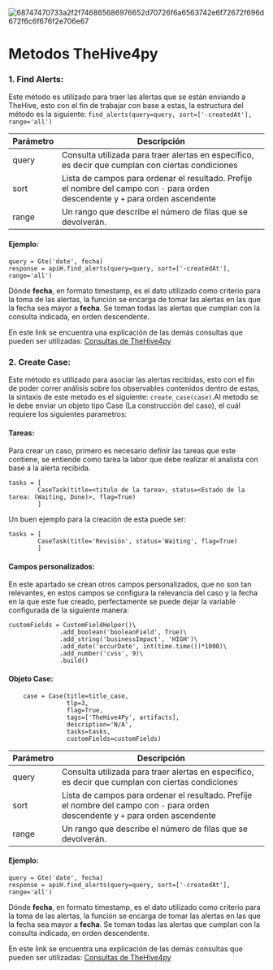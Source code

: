 ![68747470733a2f2f746865686976652d70726f6a6563742e6f72672f696d672f6c6f676f2e706e67](https://user-images.githubusercontent.com/79227109/112504054-6c173c80-8d59-11eb-846c-331494e11b03.png)

# Metodos TheHive4py

### 1. Find Alerts: 

Este método es utilizado para traer las alertas que se están enviando a TheHive, esto con el fin de trabajar con base a estas, la estructura del método es la siguiente: `find_alerts(query=query, sort=['-createdAt'], range='all')`

| Parámetro | Descripción |
| ------------- | ------------- |
| query  | Consulta utilizada para traer alertas en especifico, es decir que cumplan con ciertas condiciones  |
| sort  | Lista de campos para ordenar el resultado. Prefije el nombre del campo con `-` para orden descendente y `+` para orden ascendente  | 
| range | Un rango que describe el número de filas que se devolverán.  |

#### Ejemplo:

```
query = Gte('date', fecha)
response = apiH.find_alerts(query=query, sort=['-createdAt'], range='all')
```

Dónde **fecha**, en formato timestamp, es el dato utilizado como criterio para la toma de las alertas, la función <Gte> se encarga  de tomar las alertas en las que la fecha sea mayor a **fecha**. Se toman todas las alertas que cumplan con la consulta indicada, en orden descendente.

En este link se encuentra una explicación de las demás consultas que pueden ser utilizadas: [Consultas de TheHive4py](https://thehive-project.github.io/TheHive4py/reference/query/)

### 2. Create Case: 

Este método es utilizado para asociar las alertas recibidas, esto con el fin de poder correr análisis sobre los observables contenidos dentro de estas, la sintaxis de este metodo es el siguiente: `create_case(case)`.Al metodo se le debe enviar un objeto tipo Case (La construcción del caso), el cuál requiere los siguientes parametros:

#### Tareas:

Para crear un caso, primero es necesario definir las tareas que este contiene, se entiende como tarea la labor que debe realizar el analista con base a la alerta recibida.

```
tasks = [ 
        CaseTask(title=<titulo de la tarea>, status=<Estado de la tarea: (Waiting, Done)>, flag=True)
        ]
```

Un buen ejemplo para la creación de esta puede ser:

```
tasks = [ 
        CaseTask(title='Revisión', status='Waiting', flag=True)
        ]
```

#### Campos personalizados:

En este apartado se crean otros campos personalizados, que no son tan relevantes, en estos campos se configura la relevancia del caso y la fecha en la que este fue creado, perfectamente se puede dejar la variable configurada de la siguiente manera:

```
customFields = CustomFieldHelper()\
              .add_boolean('booleanField', True)\
              .add_string('businessImpact', 'HIGH')\
              .add_date('occurDate', int(time.time())*1000)\
              .add_number('cvss', 9)\
              .build()
```

#### Objeto Case:

```
    case = Case(title=title_case,
                tlp=3,
                flag=True,
                tags=['TheHive4Py', artifacts],
                description='N/A',
                tasks=tasks,
                customFields=customFields)
```

| Parámetro | Descripción |
| ------------- | ------------- |
| query  | Consulta utilizada para traer alertas en especifico, es decir que cumplan con ciertas condiciones  |
| sort  | Lista de campos para ordenar el resultado. Prefije el nombre del campo con `-` para orden descendente y `+` para orden ascendente  | 
| range | Un rango que describe el número de filas que se devolverán.  |

#### Ejemplo:

```
query = Gte('date', fecha)
response = apiH.find_alerts(query=query, sort=['-createdAt'], range='all')
```

Dónde **fecha**, en formato timestamp, es el dato utilizado como criterio para la toma de las alertas, la función <Gte> se encarga  de tomar las alertas en las que la fecha sea mayor a **fecha**. Se toman todas las alertas que cumplan con la consulta indicada, en orden descendente.

En este link se encuentra una explicación de las demás consultas que pueden ser utilizadas: [Consultas de TheHive4py](https://thehive-project.github.io/TheHive4py/reference/query/)
